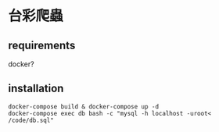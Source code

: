 # 台彩爬蟲

## requirements

docker?

## installation

```shell
docker-compose build & docker-compose up -d
docker-compose exec db bash -c "mysql -h localhost -uroot< /code/db.sql"
```